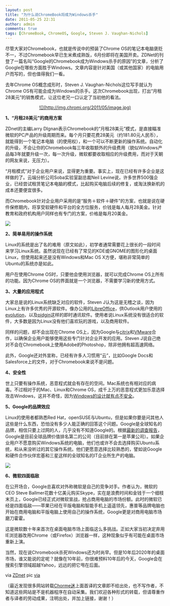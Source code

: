 ```yaml
---
layout: post
title: "为什么说ChromeBook将成为Windows杀手"
date: 2011-05-25 22:31
author: admin
comments: true
tags: [ChromeBook, ChromeOS, Google, Steven J. Vaughan-Nichols]
---
```

尽管大家对Chromebook，也就是传说中的预装了Chrome OS的笔记本电脑褒贬不一，不过Chromebook早已生米煮成熟饭，6月份即将在美国开卖。ZDNet的刊登了一篇名叫“Google的Chromebook成为Windows杀手的原因”的文章，分析了Google在哪些方面胜于Windows。文章内容是针对美国（或其他国家）的电脑用户而写的，但也值得我们一看。

去年Chrome OS概念成形时，Steven J. Vaughan-Nichols这位写手就认为Chrome OS有可能会成为Windows的杀手。这次Chromebook出现，打出“月租28美元”的销售模式，让这位老兄一口认定了当初他的看法。
<p style="text-align: center;"><a href="http://img.chromi.org/2011/05/image.jpg">![](http://img.chromi.org/2011/05/image.jpg)</a>

**1、“月租28美元”的商用方案**

ZDnet的主编Larry DIgnan表示Chromebook的“月租28美元”模式，是直接瞄准微软的PC产品的升级周期而来。每个月只要花费28美元（约181.80元人民币），就能得到一个笔记本电脑（的使用权），和一个可以不断更新的操作系统。自动化的升级，不会让你的Chromebook每三年收取额外的升级费用（貌似Windows产品每3年就要升级一次，每一次升级，微软都要收取相应的升级费用，而对于天朝的网友来说，无压力）。

“月租模式”对于企业用户来说，显得更为重要。事实上，现在已经有许多企业是这样做的了。云端分析公司Soba实验室副总裁Neil Levine<a href="http://www.sobalabs.com/" target="_blank"></a>说，许多世界500强企业，已经尝试租赁笔记本电脑的模式，比起购买电脑后续的修复，或淘汰换新机的成本还要便宜很多。

而Chromebook针对企业用户采用的是“服务＋软件＋硬件”的方案，也就是说在硬件保修期内，将享受软硬件和平台的全方位服务，价钱是每人每月28美金。针对教育和政府机构用户同样也有专门的方案，价格是每月20美金。

<a href="http://img.chromi.org/2011/05/shtion-chromebook.jpg">![](http://img.chromi.org/2011/05/shtion-chromebook.jpg)</a>

**2、简单易用的操作系统**

Linux的系统是出了名的难用（原文如此），初学者通常需要花上很长的一段时间来学习Linux系统。虽然说现在已经有了常见的KDE或GNOME的图形化的桌面Linux，但使用起来还是没有Windows和Mac OS X方便，堪称非常简单的Ubuntu的系统亦是如此。

用户在使用Chrome OS时，只要他会使用浏览器，就可以完成Chrome OS上所有的功能。因为Chrome OS的界面就是一个浏览器，不需要学习新的使用方式。<!--more-->

**3、大量的应用程式**

大家总是说的Linux系统缺乏对应的软件，Steven J认为这是无稽之谈，因为Linux上有许多优秀的开源软件。像办公用的<a href="http://www.libreoffice.org/" target="_blank">LibreOffice</a>，供Outlook用户使用的<a href="http://projects.gnome.org/evolution/" target="_blank">evolution</a>，以及<a href="http://www.pidgin.im/" target="_blank">pidgin</a>这样的即时通讯软件。使用者说Linux系统没有很适合的软件，大多数是因为Linux没有他们喜欢玩的游​​戏，以及商用软件。

同样的问题，却不会出现在Chrome OS上，因为Google与<a href="http://www.citrix.com/lang/English/home.asp" target="_blank">citrix</a>和<a href="http://www.vmware.com/" target="_blank">VMware</a>合作，以确保企业用户能够使用这些专门针对企业开发的应用。Steven J说自己绝对不会在Chromebook上使用Adobe的Photoshop，除非他拥有超高速网络。

此外，Google还对外宣称，已经有许多人习惯用“云”，比如Google Docs和 Salesforce上的文件，对于Chromebook来说不是问题。

**4、安全性**

世上只要有操作系统，恶意程式就会有存在的空间。Mac系统也有相对应的病毒。不过相对于的Mac、Linux和Chrome OS，成千上万的恶意程式更加乐意选择攻击Windows，这并不奇怪，因为<a href="http://practical-tech.com/operating-system/why-windows-security-is-awful/2070/" target="_blank">Windows的设计就有点不安全</a>。

**5、Google的品牌效应**

Linux的使用者都熟悉Red Hat，openSUSE与Ubuntu，但是如果你要是问其他人这些是什么东西，恐怕没有多少人能正确的回答这个问题。Google是全球知名的品牌，相信只要上过网的人，几乎没有不知道Google的。根据<a href="http://www.millwardbrown.com/BrandZ/Default.aspx" target="_blank">最新的调查报告</a>，Google是目前全球品牌价值排名第二的公司（目前排在第一是苹果公司）。如果企业用户不愿意购买Windows系统的电脑，他们也或许不会去选择购买Ubuntu系统，和从来没听过的其它操作系统。他们更愿意选择比较熟悉的，譬如说Google和硬件合作伙伴宏基和三星这样的全球知名的IT企业所生产的电脑。

<a href="http://img.chromi.org/2011/05/googleio051111c.png">![](http://img.chromi.org/2011/05/googleio051111c-550x279.png)</a>

**6、微软四面临敌**

在公开场合，Google总喜欢对外称微软是自己的竞争对手。作者认为，微软的CEO Steve Ballmer花数十亿美元购买Skype，实在是浪费时间和金钱于一个细枝末页上，Google已经正式对微软宣战，抢占商用电脑的市场份额。此时的微软已经是四面临敌——苹果已经在平版电脑和智能手机上遥遥领先，惠普等品牌电脑也开始在商用电脑和平版电脑上使用自己的操作系统，Google更是对商用电脑市场磨刀霍霍。

这是微软数十年来首次在桌面电脑市场上面临这么多挑战。正如大家当初决定弃用IE浏览器改用Chrome（或Firefox）浏览器一样，这种现象似乎有可能在桌面市场重新上演。

当然，现在说Chromebook杀死Windows还为时尚早。但是10年后2020年的桌面市场，谁又能说的定呢？就像在10年前，你很难预料10年后的今天，Google会在搜索引擎领域超越Yahoo，远远的把它甩在后面。

via <a href="http://www.zdnet.com/blog/open-source/five-reasons-why-googles-linux-chromebook-is-a-windows-killer/8887?tag=mantle_skin;content" target="_blank">ZDnet</a> pic <a href="http://www.netpress.org/ipg-membership-directory/sjvn" target="_blank">via</a>

（最近发现很多网站转载[Chorme迷](http://www.chromi.org)上面首译的文章即不给出处，也不写作者，不知道这些网站是不是机器程序在自动采集。我们欢迎各种形式的转载，但请尊重作者与译者的劳动成果，注明出处，并加上链接，谢谢！）
